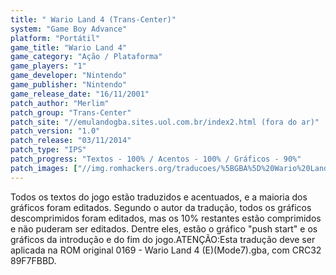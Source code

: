 ```yaml
---
title: " Wario Land 4 (Trans-Center)"
system: "Game Boy Advance"
platform: "Portátil"
game_title: "Wario Land 4"
game_category: "Ação / Plataforma"
game_players: "1"
game_developer: "Nintendo"
game_publisher: "Nintendo"
game_release_date: "16/11/2001"
patch_author: "Merlim"
patch_group: "Trans-Center"
patch_site: "//emulandogba.sites.uol.com.br/index2.html (fora do ar)"
patch_version: "1.0"
patch_release: "03/11/2014"
patch_type: "IPS"
patch_progress: "Textos - 100% / Acentos - 100% / Gráficos - 90%"
patch_images: ["//img.romhackers.org/traducoes/%5BGBA%5D%20Wario%20Land%204%20-%20Trans-Center%20-%201.png","//img.romhackers.org/traducoes/%5BGBA%5D%20Wario%20Land%204%20-%20Trans-Center%20-%202.png","//img.romhackers.org/traducoes/%5BGBA%5D%20Wario%20Land%204%20-%20Trans-Center%20-%203.png"]
---
```

Todos os textos do jogo estão traduzidos e acentuados, e a maioria dos gráficos foram editados. Segundo o autor da tradução, todos os gráficos descomprimidos foram editados, mas os 10% restantes estão comprimidos e não puderam ser editados. Dentre eles, estão o gráfico "push start" e os gráficos da introdução e do fim do jogo.ATENÇÃO:Esta tradução deve ser aplicada na ROM original 0169 - Wario Land 4 (E)(Mode7).gba, com CRC32 89F7FBBD.
